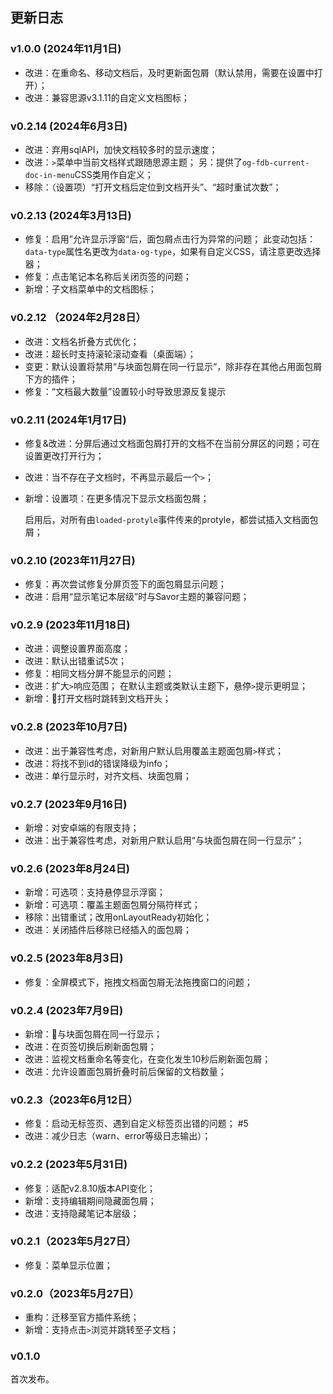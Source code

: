 ## 更新日志

### v1.0.0 (2024年11月1日)
- 改进：在重命名、移动文档后，及时更新面包屑（默认禁用，需要在设置中打开）；
- 改进：兼容思源v3.1.11的自定义文档图标；

### v0.2.14 (2024年6月3日)
- 改进：弃用sqlAPI，加快文档较多时的显示速度；
- 改进：`>`菜单中当前文档样式跟随思源主题；
  另：提供了`og-fdb-current-doc-in-menu`CSS类用作自定义；
- 移除：（设置项）“打开文档后定位到文档开头”、“超时重试次数”；

### v0.2.13 (2024年3月13日)
- 修复：启用”允许显示浮窗“后，面包屑点击行为异常的问题；
  此变动包括：`data-type`属性名更改为`data-og-type`，如果有自定义CSS，请注意更改选择器；
- 修复：点击笔记本名称后关闭页签的问题；
- 新增：子文档菜单中的文档图标；

### v0.2.12 （2024年2月28日）
- 改进：文档名折叠方式优化；
- 改进：超长时支持滚轮滚动查看（桌面端）；
- 变更：默认设置将禁用“与块面包屑在同一行显示“，除非存在其他占用面包屑下方的插件；
- 修复：“文档最大数量”设置较小时导致思源反复提示

### v0.2.11 (2024年1月17日)
- 修复&改进：分屏后通过文档面包屑打开的文档不在当前分屏区的问题；可在设置更改打开行为；
- 改进：当不存在子文档时，不再显示最后一个`>`；
- 新增：设置项：在更多情况下显示文档面包屑；
  
  启用后，对所有由`loaded-protyle`事件传来的protyle，都尝试插入文档面包屑；

### v0.2.10 (2023年11月27日)
- 修复：再次尝试修复分屏页签下的面包屑显示问题；
- 改进：启用“显示笔记本层级”时与Savor主题的兼容问题；

### v0.2.9 (2023年11月18日)
- 改进：调整设置界面高度；
- 改进：默认出错重试5次；
- 修复：相同文档分屏不能显示的问题；
- 改进：扩大`>`响应范围；
       在默认主题或类默认主题下，悬停`>`提示更明显；
- 新增：🧪打开文档时跳转到文档开头；

### v0.2.8 (2023年10月7日)
- 改进：出于兼容性考虑，对新用户默认启用覆盖主题面包屑`>`样式；
- 改进：将找不到id的错误降级为info；
- 改进：单行显示时，对齐文档、块面包屑；

### v0.2.7 (2023年9月16日)

- 新增：对安卓端的有限支持；
- 改进：出于兼容性考虑，对新用户默认启用“与块面包屑在同一行显示”；

### v0.2.6 (2023年8月24日)

- 新增：可选项：支持悬停显示浮窗；
- 新增：可选项：覆盖主题面包屑分隔符样式；
- 移除：出错重试；改用onLayoutReady初始化；
- 改进：关闭插件后移除已经插入的面包屑；

### v0.2.5 (2023年8月3日)
- 修复：全屏模式下，拖拽文档面包屑无法拖拽窗口的问题；

### v0.2.4 (2023年7月9日)
- 新增：🧪与块面包屑在同一行显示；
- 改进：在页签切换后刷新面包屑；
- 改进：监视文档重命名等变化，在变化发生10秒后刷新面包屑；
- 改进：允许设置面包屑折叠时前后保留的文档数量；

### v0.2.3（2023年6月12日）

- 修复：启动无标签页、遇到自定义标签页出错的问题； #5
- 改进：减少日志（warn、error等级日志输出）；

### v0.2.2 (2023年5月31日)

- 修复：适配v2.8.10版本API变化；
- 新增：支持编辑期间隐藏面包屑；
- 改进：支持隐藏笔记本层级；

### v0.2.1（2023年5月27日）

- 修复：菜单显示位置；

### v0.2.0（2023年5月27日）

- 重构：迁移至官方插件系统；
- 新增：支持点击`>`浏览并跳转至子文档；

### v0.1.0

首次发布。
